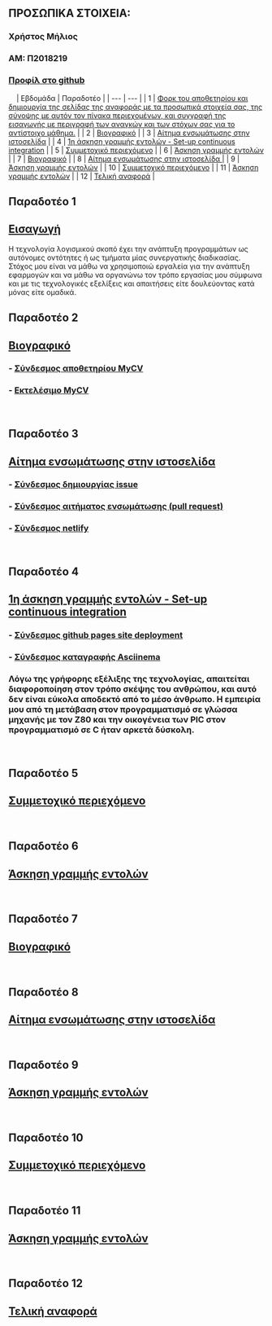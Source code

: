 ## ΠΡΟΣΩΠΙΚΑ ΣΤΟΙΧΕΙΑ:
### Χρήστος Μήλιος
### ΑΜ: Π2018219
### [Προφίλ στο github](https://github.com/p18mili1 'Προφίλ στο github')
&nbsp;&nbsp;&nbsp;
| <a name="P">Εβδομάδα<a/> | Παραδοτέο |
| --- | --- |
| 1 | <a href="#P1">Φορκ του αποθετηρίου και δημιουργία της σελίδας της αναφοράς με τα προσωπικά στοιχεία σας, της σύνοψης με αυτόν τον πίνακα περιεχομένων, και συγγραφή της εισαγωγής με περιγραφή των αναγκών και των στόχων σας για το αντίστοιχο μάθημα.</a> |
| 2 | <a href="#P2">Βιογραφικό</a> |
| 3 | <a href="#P3">Αίτημα ενσωμάτωσης στην ιστοσελίδα</a> |
| 4 | <a href="#P4">1η άσκηση γραμμής εντολών - Set-up continuous integration</a> |
| 5 | <a href="#P5">Συμμετοχικό περιεχόμενο</a> |
| 6 | <a href="#P6">Άσκηση γραμμής εντολών</a> |
| 7 | <a href="#P7">Βιογραφικό</a> |
| 8 | <a href="#P8">Αίτημα ενσωμάτωσης στην ιστοσελίδα </a> |
| 9 | <a href="#P9">Άσκηση γραμμής εντολών</a> |
| 10 | <a href="#P10">Συμμετοχικό περιεχόμενο</a> |
| 11 | <a href="#P11">Άσκηση γραμμής εντολών</a> |
| 12 | <a href="#P12">Τελική αναφορά</a> |
  &nbsp;&nbsp;
## <a name="P1">Παραδοτέο 1</a>
## <a href="#P">Εισαγωγή</a>
Η τεχνολογία λογισμικού σκοπό έχει την ανάπτυξη προγραμμάτων ως αυτόνομες οντότητες ή ως τμήματα μίας συνεργατικής διαδικασίας. Στόχος μου είναι να μάθω να χρησιμοποιώ εργαλεία για την ανάπτυξη εφαρμογών και να μάθω να οργανώνω τον τρόπο εργασίας μου σύμφωνα και με τις τεχνολογικές εξελίξεις και απαιτήσεις είτε δουλεύοντας κατά μόνας είτε ομαδικά.
&nbsp;&nbsp;
## <a name="P2">Παραδοτέο 2</a>
## <a href="#P">Βιογραφικό</a>
### - <a href="https://github.com/p18mili1/MyCV">Σύνδεσμος αποθετηρίου MyCV</a>
### - <a href="https://p18mili1.github.io/MyCV/">Εκτελέσιμο MyCV</a>
&nbsp;&nbsp;
## <a name="P3">Παραδοτέο 3</a>
## <a href="#P">Αίτημα ενσωμάτωσης στην ιστοσελίδα</a>
### - <a href="https://github.com/ioniodi/sitegr/issues/36">Σύνδεσμος δημιουργίας issue</a>
### - <a href="https://github.com/ioniodi/sitegr/pull/85">Σύνδεσμος αιτήματος ενσωμάτωσης (pull request)</a>
### - <a href="https://hopeful-lamport-27750c.netlify.app/courses/info-privacy-policies-and-enhancing-tech/">Σύνδεσμος netlify</a>
&nbsp;&nbsp;
## <a name="P4">Παραδοτέο 4</a>
## <a href="#P">1η άσκηση γραμμής εντολών - Set-up continuous integration</a>
  ### - <a href="https://p18mili1.github.io/MyCV/">Σύνδεσμος github pages site deployment</a>
  ### - <a href="https://asciinema.org/a/399170">Σύνδεσμος καταγραφής Asciinema</a> 
### Λόγω της γρήφορης εξέλιξης της τεχνολογίας, απαιτείται διαφοροποίηση  στον τρόπο σκέψης του ανθρώπου, και αυτό δεν είναι εύκολα αποδεκτό από το μέσο άνθρωπο. Η εμπειρία μου από τη μετάβαση στον προγραμματισμό σε γλώσσα μηχανής με τον Ζ80 και την οικογένεια των PIC στον προγραμματισμό σε C ήταν αρκετά δύσκολη.
&nbsp;&nbsp;
## <a name="P5">Παραδοτέο 5</a>
## <a href="#P">Συμμετοχικό περιεχόμενο</a>
&nbsp;&nbsp;
## <a name="P6">Παραδοτέο 6</a>
## <a href="#P">Άσκηση γραμμής εντολών</a>
&nbsp;&nbsp;
## <a name="P7">Παραδοτέο 7</a>
## <a href="#P">Βιογραφικό</a>
&nbsp;&nbsp;
## <a name="P8">Παραδοτέο 8</a>
## <a href="#P">Αίτημα ενσωμάτωσης στην ιστοσελίδα</a>
&nbsp;&nbsp;
## <a name="P9">Παραδοτέο 9</a>
## <a href="#P">Άσκηση γραμμής εντολών</a>
&nbsp;&nbsp;
## <a name="P10">Παραδοτέο 10</a>
## <a href="#P">Συμμετοχικό περιεχόμενο</a>
&nbsp;&nbsp;
## <a name="P11">Παραδοτέο 11</a>
## <a href="#P">Άσκηση γραμμής εντολών</a>
&nbsp;&nbsp;
## <a name="P12">Παραδοτέο 12</a>
## <a href="#P">Τελική αναφορά</a>
&nbsp;

